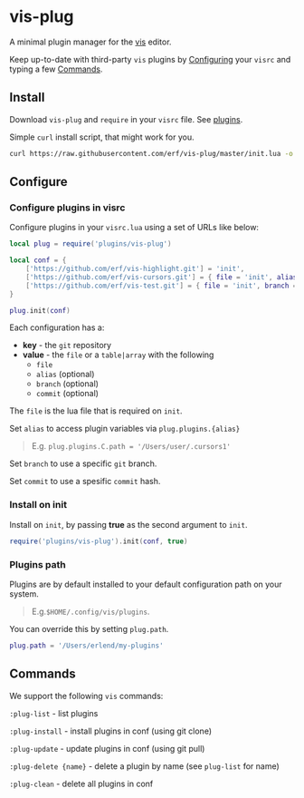 # vis-plug

A minimal plugin manager for the [vis](https://github.com/martanne/vis) editor.

Keep up-to-date with third-party `vis` plugins by [Configuring](#Configure) your `visrc` and typing a few [Commands](#Commands).

## Install

Download `vis-plug` and `require` in your `visrc` file. See [plugins](https://github.com/martanne/vis/wiki/Plugins).

Simple `curl` install script, that might work for you.

```bash
curl https://raw.githubusercontent.com/erf/vis-plug/master/init.lua -o $HOME/.config/vis/plugins/vis-plug/init.lua --create-dirs
```

## Configure

### Configure plugins in visrc

Configure plugins in your `visrc.lua` using a set of URLs like below:

```Lua
local plug = require('plugins/vis-plug')

local conf = {
	['https://github.com/erf/vis-highlight.git'] = 'init',
	['https://github.com/erf/vis-cursors.git'] = { file = 'init', alias = 'C' },
	['https://github.com/erf/vis-test.git'] = { file = 'init', branch = 'other', commit = 'f4849d4' },
}

plug.init(conf)

```

Each configuration has a:

- **key** - the `git` repository
- **value** - the `file` or a `table|array` with the following
	- `file`
	- `alias` (optional)
	- `branch` (optional)
	- `commit` (optional)

The `file` is the lua file that is required on `init`.

Set `alias` to access plugin variables via `plug.plugins.{alias}`
> E.g. `plug.plugins.C.path = '/Users/user/.cursors1'`

Set `branch` to use a specific `git` branch.

Set `commit` to use a spesific `commit` hash.

### Install on init

Install on `init`, by passing **true** as the second argument to `init`.

```Lua
require('plugins/vis-plug').init(conf, true)
```

### Plugins path

Plugins are by default installed to your default configuration path on your 
system. 

>E.g.`$HOME/.config/vis/plugins`.

You can override this by setting `plug.path`.

```Lua
plug.path = '/Users/erlend/my-plugins'
```

## Commands

We support the following `vis` commands:

`:plug-list` - list plugins

`:plug-install` - install plugins in conf (using git clone)

`:plug-update` - update plugins in conf (using git pull)

`:plug-delete {name}` - delete a plugin by name (see `plug-list` for name)

`:plug-clean` - delete all plugins in conf